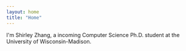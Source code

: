 ```yaml
---
layout: home
title: "Home"
---
```


I'm Shirley Zhang, a incoming Computer Science Ph.D. student at the University of Wisconsin-Madison. 